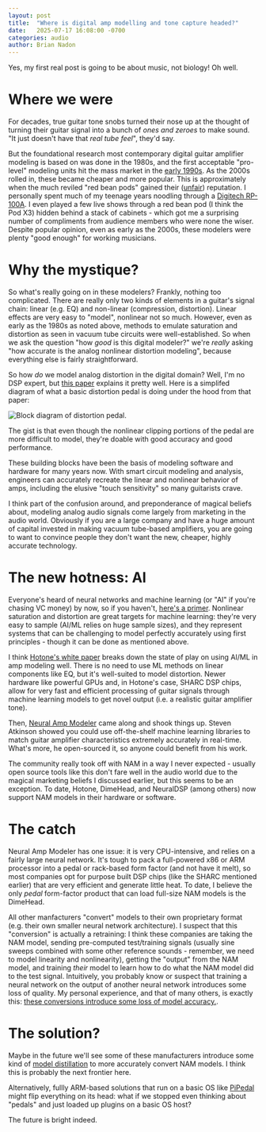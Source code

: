 ```yaml
---
layout: post
title:  "Where is digital amp modelling and tone capture headed?"
date:   2025-07-17 16:08:00 -0700
categories: audio
author: Brian Nadon
---
```


Yes, my first real post is going to be about music, not biology! Oh well.

# Where we were

For decades, true guitar tone snobs turned their nose up at the thought of turning their guitar signal into a bunch of *ones and zeroes* to make sound. "It just doesn't have that *real tube feel*", they'd say.

But the foundational research most contemporary digital guitar amplifier modeling is based on was done in the 1980s, and the first acceptable "pro-level" modeling units hit the mass market in the [early 1990s](https://www.vintagedigital.com.au/roland-gp-100/). As the 2000s rolled in, these became cheaper and more popular. This is approximately when the much reviled "red bean pods" gained their ([unfair](https://www.youtube.com/watch?v=FXdwsktHa6k)) reputation. I personally spent much of my teenage years noodling through a [Digitech RP-100A](https://www.manualslib.com/manual/380807/Digitech-Rp100a.html). I even played a few live shows through a red bean pod (I think the Pod X3) hidden behind a stack of cabinets - which got me a surprising number of compliments from audience members who were none the wiser. Despite popular opinion, even as early as the 2000s, these modelers were plenty "good enough" for working musicians.

# Why the mystique?

So what's really going on in these modelers? Frankly, nothing too complicated. There are really only two kinds of elements in a guitar's signal chain: linear (e.g. EQ) and non-linear (compression, distortion). Linear effects are very easy to "model", nonlinear not so much. However, even as early as the 1980s as noted above, methods to emulate saturation and distortion as seen in vacuum tube circuits were well-established. So when we ask the question "how *good* is this digital modeler?" we're *really* asking "how accurate is the analog nonlinear distortion modeling", because everything else is fairly straightforward.

So how *do* we model analog distortion in the digital domain? Well, I'm no DSP expert, but [this paper](https://ccrma.stanford.edu/~dtyeh/papers/yeh07_dafx_distortion.pdf) explains it pretty well. Here is a simplifed diagram of what a basic distortion pedal is doing under the hood from that paper:

![Block diagram of distortion pedal](image1.png). 

The gist is that even though the nonlinear clipping portions of the pedal are more difficult to model, they're doable with good accuracy and good performance. 

These building blocks have been the basis of modeling software and hardware for many years now. With smart circuit modeling and analysis, engineers can accurately recreate the linear and nonlinear behavior of amps, including the elusive "touch sensitivity" so many guitarists crave.

I think part of the confusion around, and preponderance of magical beliefs about, modeling analog audio signals come largely from marketing in the audio world. Obviously if you are a large company and have a huge amount of capital invested in making vacuum tube-based amplifiers, you are going to want to convince people they don't want the new, cheaper, highly accurate technology. 

# The new hotness: AI

Everyone's heard of neural networks and machine learning (or "AI" if you're chasing VC money) by now, so if you haven't, [here's a primer](https://www.slideserve.com/aulii/neural-networks-primer-powerpoint-ppt-presentation).  Nonlinear saturation and distortion are great targets for machine learning: they're very easy to sample (AI/ML relies on huge sample sizes), and they represent systems that can be challenging to model perfectly accurately using first principles - though it can be done as mentioned above.

I think [Hotone's white paper](https://hotoneaudio.oss-cn-shenzhen.aliyuncs.com/prod/support/CDCM%20HD_White%20Paper_V01_200323.1584955064392.pdf) breaks down the state of play on using AI/ML in amp modeling well. There is no need to use ML methods on linear components like EQ, but it's well-suited to model distortion. Newer hardware like powerful GPUs and, in Hotone's case, SHARC DSP chips, allow for very fast and efficient processing of guitar signals through machine learning models to get novel output (i.e. a realistic guitar amplifier tone).

Then, [Neural Amp Modeler](https://www.neuralampmodeler.com/) came along and shook things up. Steven Atkinson showed you could use off-the-shelf machine learning libraries to match guitar amplifier characteristics extremely accurately in real-time. What's more, he open-sourced it, so anyone could benefit from his work.

The community really took off with NAM in a way I never expected - usually open source tools like this don't fare well in the audio world due to the magical marketing beliefs I discussed earlier, but this seems to be an exception. To date, Hotone, DimeHead, and NeuralDSP (among others) now support NAM models in their hardware or software.

# The catch

Neural Amp Modeler has one issue: it is very CPU-intensive, and relies on a fairly large neural network. It's tough to pack a full-powered x86 or ARM processor into a pedal or rack-based form factor (and not have it melt), so most companies opt for purpose built DSP chips (like the SHARC mentioned earlier) that are very efficient and generate little heat. To date, I believe the only *pedal* form-factor product that can load full-size NAM models is the DimeHead. 

All other manfacturers "convert" models to their own proprietary format (e.g. their own smaller neural network architecture). I suspect that this "conversion" is actually a retraining: I think these companies are taking the NAM model, sending pre-computed test/training signals (usually sine sweeps combined with some other reference sounds - remember, we need to model linearity and nonlinearity), getting the "output" from the NAM model, and training *their* model to learn how to do what the NAM model did to the test signal. Intuitively, you probably know or suspect that training a neural network on the output of another neural network introduces some loss of quality. My personal experience, and that of many others, is exactly this: [these conversions introduce some loss of model accuracy.](https://www.youtube.com/watch?v=PRN7KeDtScI).

# The solution?

Maybe in the future we'll see some of these manufacturers introduce some kind of [model distillation](https://medium.com/data-science-in-your-pocket/what-are-deepseek-r1-distilled-models-329629968d5d) to more accurately convert NAM models. I think this is probably the next frontier here.

Alternatively, fullly ARM-based solutions that run on a basic OS like [PiPedal](github.com/rerdavies/pipedal) might flip everything on its head: what if we stopped even thinking about "pedals" and just loaded up plugins on a basic OS host?

The future is bright indeed.

